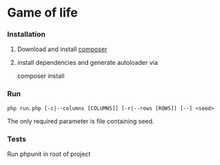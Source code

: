 # Game of life

### Installation

1. Download and install [composer](https://getcomposer.org/download/)
2. install dependencies and generate autoloader via


    composer install
    
    
### Run

    php run.php [-c|--columns [COLUMNS]] [-r|--rows [ROWS]] [--] <seed>
    
The only required parameter is file containing seed.

### Tests

Run phpunit in root of project